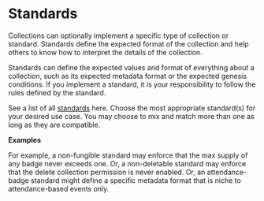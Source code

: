 # Standards

Collections can optionally implement a specific type of collection or standard. Standards define the expected format of the collection and help others to know how to interpret the details of the collection.

Standards can define the expected values and format of everything about a collection, such as its expected metadata format or the expected genesis conditions. If you implement a standard, it is your responsibility to follow the rules defined by the standard.

See a list of all [standards](../../for-developers/need-to-know/standards.md) here. Choose the most appropriate standard(s) for your desired use case. You may choose to mix and match more than one as long as they are compatible.

**Examples**

For example, a non-fungible standard may enforce that the max supply of any badge never exceeds one. Or, a non-deletable standard may enforce that the delete collection permission is never enabled. Or, an attendance-badge standard might define a specific metadata format that is niche to attendance-based events only.&#x20;
